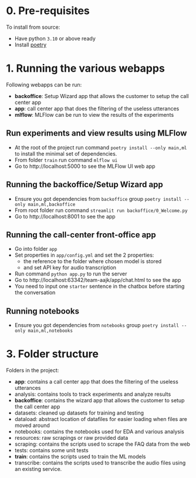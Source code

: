 
# 0. Pre-requisites

To install from source:
- Have python `3.10` or above ready
- Install [poetry](https://python-poetry.org/docs/#installation)


# 1. Running the various webapps

Following webapps can be run:
- **backoffice**: Setup Wizard app that allows the customer to setup the call center app
- **app**: call center app that does the filtering of the useless utterances
- **mlflow**: MLFlow can be run to view the results of the experiments

## Run experiments and view results using MLFlow
- At the root of the project run command `poetry install --only main,ml` to install the
minimal set of dependencies.
- From folder `train` run command `mlflow ui`
- Go to http://localhost:5000 to see the MLFlow UI web app

## Running the backoffice/Setup Wizard app
- Ensure you got dependencies from `backoffice` group `poetry install --only main,ml,backoffice`
- From root folder run command `streamlit run backoffice/0_Welcome.py`
- Go to http://localhost:8001 to see the app


## Running the call-center front-office app
- Go into folder `app`
- Set properties in `app/config.yml` and set the 2 properties:
  - the reference to the folder where chosen model is stored 
  - and set API key for audio transcription
- Run command `python app.py` to run the server
- Go to http://localhost:63342/team-aajk/app/chat.html to see the app
- You need to input one `starter` sentence in the chatbox before starting the conversation

## Running notebooks
- Ensure you got dependencies from `notebooks` group `poetry install --only main,ml,notebooks`


# 3. Folder structure
Folders in the project:

- **app**: contains a call center app that does the filtering of the useless utterances
- analysis: contains tools to track experiments and analyze results
- **backoffice**: contains the wizard app that allows the customer to setup the call center app
- datasets: cleaned up datasets for training and testing
- dataload: abstract location of datafiles for easier loading when files are moved around
- notebooks: contains the notebooks used for EDA and various analysis
- resources: raw scrapings or raw provided data
- scraping: contains the scripts used to scrape the FAQ data from the web
- tests: contains some unit tests
- **train**: contains the scripts used to train the ML models
- transcribe: contains the scripts used to transcribe the audio files using an existing service.





